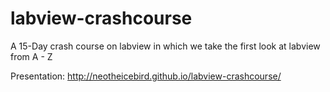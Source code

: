 labview-crashcourse
===================

A 15-Day crash course on labview in which we take the first look at labview from A - Z

Presentation:
http://neotheicebird.github.io/labview-crashcourse/
